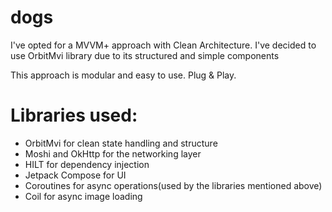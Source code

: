 # dogs

I've opted for a MVVM+ approach with Clean Architecture.
I've decided to use OrbitMvi library due to its structured and simple components

This approach is modular and easy to use. Plug & Play.

# Libraries used:
 - OrbitMvi for clean state handling and structure 
 - Moshi and OkHttp for the networking layer
 - HILT for dependency injection
 - Jetpack Compose for UI
 - Coroutines for async operations(used by the libraries mentioned above)
 - Coil for async image loading
